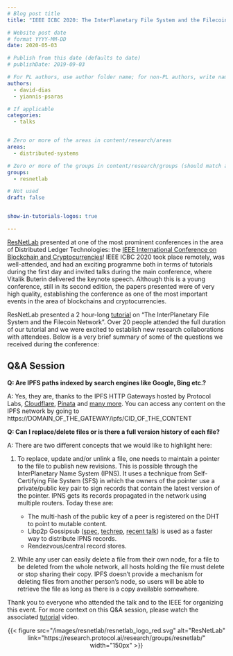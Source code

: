 ```yaml
---
# Blog post title
title: "IEEE ICBC 2020: The InterPlanetary File System and the Filecoin Network"

# Website post date
# format YYYY-MM-DD
date: 2020-05-03

# Publish from this date (defaults to date)
# publishDate: 2019-09-03

# For PL authors, use author folder name; for non-PL authors, write name as in paper within ""
authors:
  - david-dias
  - yiannis-psaras

# If applicable
categories:
  - talks


# Zero or more of the areas in content/research/areas
areas:
  - distributed-systems

# Zero or more of the groups in content/research/groups (should match author membership)
groups:
  - resnetlab

# Not used
draft: false


show-in-tutorials-logos: true

---
```

[ResNetLab](https://research.protocol.ai/research/groups/resnetlab/) presented at one of the most prominent conferences in the area of Distributed Ledger Technologies: the [IEEE International Conference on Blockchain and Cryptocurrencies](https://icbc2020.ieee-icbc.org/)! IEEE ICBC 2020 took place remotely, was well-attended, and had an exciting programme both in terms of tutorials during the first day and invited talks during the main conference, where Vitalik Buterin delivered the keynote speech. Although this is a young conference, still in its second edition, the papers presented were of very high quality, establishing the conference as one of the most important events in the area of blockchains and cryptocurrencies.

ResNetLab presented a 2 hour-long [tutorial](https://drive.google.com/file/d/1OcHjR1XA1E8To3qpw3fnsEQe-xSKFGy3/view?usp=sharing) on “The InterPlanetary File System and the Filecoin Network”. Over 20 people attended the full duration of our tutorial and we were excited to establish new research collaborations with attendees. Below is a very brief summary of some of the questions we received during the conference:

## Q&A Session

**Q: Are IPFS paths indexed by search engines like Google, Bing etc.?**

A: Yes, they are, thanks to the IPFS HTTP Gateways hosted by Protocol Labs, [Cloudflare](https://blog.cloudflare.com/tag/ipfs/), [Pinata](https://pinata.cloud) and [many more](https://ipfs.github.io/public-gateway-checker/). You can access any content on the IPFS network by going to https://DOMAIN_OF_THE_GATEWAY/ipfs/CID_OF_THE_CONTENT

**Q: Can I replace/delete files or is there a full version history of each file?**

A: There are two different concepts that we would like to highlight here:

 1) To replace, update and/or unlink a file, one needs to maintain a pointer to the file to publish new revisions. This is possible through the InterPlanetary Name System (IPNS). It uses a technique from Self-Certifying File System (SFS) in which the owners of the pointer use a private/public key pair to sign records that contain the latest version of the pointer. IPNS gets its records propagated in the network using multiple routers. Today these are:
     * The multi-hash of the public key of a peer is registered on the DHT to point to mutable content.
     * Libp2p Gossipsub ([spec](https://github.com/libp2p/specs/tree/master/pubsub/gossipsub), [techrep](https://research.protocol.ai/posts/201912-resnetlab-launch/PL-TechRep-gossipsub-v0.1-Dec30.pdf), [recent talk](https://research.protocol.ai/posts/202004-matrix-virtual-meetup-gossipsub/)) is used as a faster way to distribute IPNS records.
     * Rendezvous/central record stores.

 2) While any user can easily delete a file from their own node, for a file to be deleted from the whole network, all hosts holding the file must delete or stop sharing their copy. IPFS doesn’t provide a mechanism for deleting files from another person’s node, so users will be able to retrieve the file as long as there is a copy available somewhere.

Thank you to everyone who attended the talk and to the IEEE for organizing this event. For more context on this Q&A session, please watch the associated [tutorial](https://drive.google.com/file/d/1OcHjR1XA1E8To3qpw3fnsEQe-xSKFGy3/view?usp=sharing) video.


<center>{{< figure src="/images/resnetlab/resnetlab_logo_red.svg" alt="ResNetLab" link="https://research.protocol.ai/research/groups/resnetlab/" width="150px" >}}</center>
